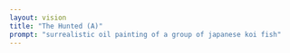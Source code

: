 ```yaml
---
layout: vision
title: "The Hunted (A)"
prompt: "surrealistic oil painting of a group of japanese koi fish"
---
```


